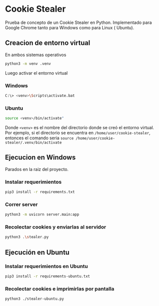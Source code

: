 # Cookie Stealer

Prueba de concepto de un Cookie Stealer en Python. Implementado para Google Chrome tanto para Windows como para Linux (
Ubuntu).

## Creacion de entorno virtual

En ambos sistemas operativos

```bash
python3 -m venv .venv
```

Luego activar el entorno virtual

### Windows

```bash
C:\> <venv>\Scripts\activate.bat
```

### Ubuntu

```bash
source <venv>/bin/activate"
```

Donde `<venv>` es el nombre del directorio donde se creó el entorno virtual. Por ejemplo, si el directorio se encuentra
en `/home/user/cookie-stealer`, entonces el comando seria `source /home/user/cookie-stealer/.venv/bin/activate`

## Ejecucion en Windows

Parados en la raiz del proyecto.

### Instalar requerimientos

```bash
pip3 install -r requirements.txt
```

### Correr server

```bash
python3 -m uvicorn server.main:app
```

### Recolectar cookies y enviarlas al servidor

```bash
python3 .\stealer.py
```

## Ejecución en Ubuntu

### Instalar requerimientos en Ubuntu

```bash
pip3 install -r requirements-ubuntu.txt
```

### Recolectar cookies e imprimirlas por pantalla

```bash
python3 ./stealer-ubuntu.py
```
